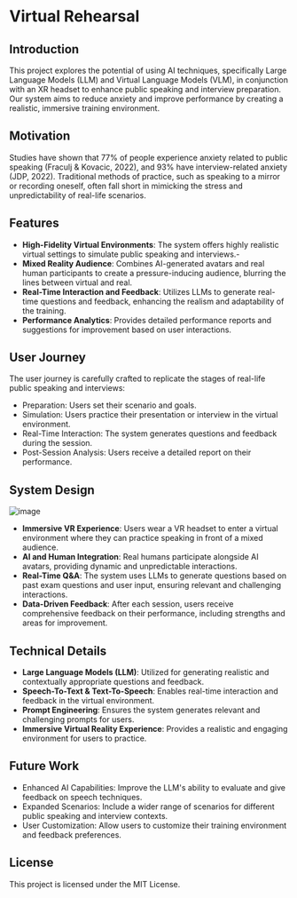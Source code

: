 # Virtual Rehearsal
## Introduction

This project explores the potential of using AI techniques, specifically Large Language Models (LLM) and Virtual Language Models (VLM), in conjunction with an XR headset to enhance public speaking and interview preparation. Our system aims to reduce anxiety and improve performance by creating a realistic, immersive training environment.

## Motivation

Studies have shown that 77% of people experience anxiety related to public speaking (Fraculj & Kovacic, 2022), and 93% have interview-related anxiety (JDP, 2022). Traditional methods of practice, such as speaking to a mirror or recording oneself, often fall short in mimicking the stress and unpredictability of real-life scenarios.

## Features
- **High-Fidelity Virtual Environments**: The system offers highly realistic virtual settings to simulate public speaking and interviews.-
- **Mixed Reality Audience**: Combines AI-generated avatars and real human participants to create a pressure-inducing audience, blurring the lines between virtual and real.
- **Real-Time Interaction and Feedback**: Utilizes LLMs to generate real-time questions and feedback, enhancing the realism and adaptability of the training.
- **Performance Analytics**: Provides detailed performance reports and suggestions for improvement based on user interactions.

## User Journey
The user journey is carefully crafted to replicate the stages of real-life public speaking and interviews:
- Preparation: Users set their scenario and goals.
- Simulation: Users practice their presentation or interview in the virtual environment.
- Real-Time Interaction: The system generates questions and feedback during the session.
- Post-Session Analysis: Users receive a detailed report on their performance.

## System Design
![image](https://github.com/user-attachments/assets/7f0bdfdc-03f6-470d-9bbb-4d5eec2ed17b)
- **Immersive VR Experience**: Users wear a VR headset to enter a virtual environment where they can practice speaking in front of a mixed audience.
- **AI and Human Integration**: Real humans participate alongside AI avatars, providing dynamic and unpredictable interactions.
- **Real-Time Q&A**: The system uses LLMs to generate questions based on past exam questions and user input, ensuring relevant and challenging interactions.
- **Data-Driven Feedback**: After each session, users receive comprehensive feedback on their performance, including strengths and areas for improvement.

## Technical Details
- **Large Language Models (LLM)**: Utilized for generating realistic and contextually appropriate questions and feedback.
- **Speech-To-Text & Text-To-Speech**: Enables real-time interaction and feedback in the virtual environment.
- **Prompt Engineering**: Ensures the system generates relevant and challenging prompts for users.
- **Immersive Virtual Reality Experience**: Provides a realistic and engaging environment for users to practice.

## Future Work
- Enhanced AI Capabilities: Improve the LLM's ability to evaluate and give feedback on speech techniques.
- Expanded Scenarios: Include a wider range of scenarios for different public speaking and interview contexts.
- User Customization: Allow users to customize their training environment and feedback preferences.

## License
This project is licensed under the MIT License.
